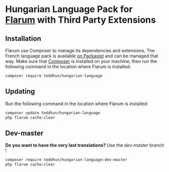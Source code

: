 # Hungarian Language Pack for [Flarum](https://flarum.org/) with Third Party Extensions

## Installation

Flarum use Composer to manage its dependencies and extensions. The French language pack is available [on Packagist](https://packagist.org/packages/teddhun/hungarian-language) and can be managed that way. Make sure that [Composer](https://getcomposer.org/) is installed on your machine, then run the following command in the location where Flarum is installed:

```bash
composer require teddhun/hungarian-language
```

## Updating

Run the following command in the location where Flarum is installed:

```bash
composer update teddhun/hungarian-language
php flarum cache:clear
```

## Dev-master

**Do you want to have the very last translations?** Use the *dev-master* branch !

```bash
composer require teddhun/hungarian-language:dev-master
php flarum cache:clear
```
